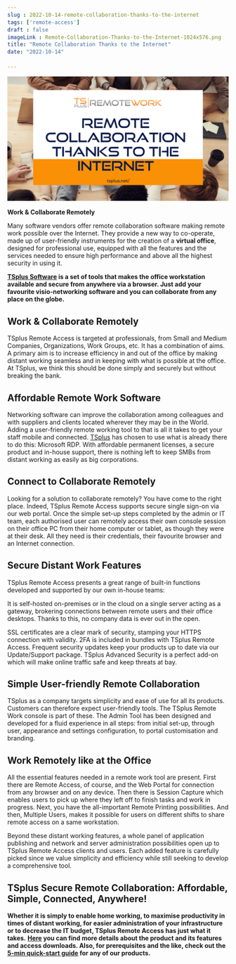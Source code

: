 ```yaml
---
slug : 2022-10-14-remote-collaboration-thanks-to-the-internet
tags: ['remote-access']
draft : false 
imageLink : Remote-Collaboration-Thanks-to-the-Internet-1024x576.png
title: "Remote Collaboration Thanks to the Internet"
date: "2022-10-14"

---
```


[![title of article "Remote Collaboration Thanks to the Internet", logo and link, background picture of people around a table](./images/Remote-Collaboration-Thanks-to-the-Internet-1024x576.png)](https://tsplus.net/remote-work/)

**Work & Collaborate Remotely**

Many software vendors offer remote collaboration software making remote work possible over the Internet. They provide a new way to co-operate, made up of user-friendly instruments for the creation of a **virtual office**, designed for professional use, equipped with all the features and the services needed to ensure high performance and above all the highest security in using it.

**[TSplus Software](https://tsplus.net/) is a set of tools that makes the office workstation available and secure from anywhere via a browser. Just add your favourite visio-networking software and you can collaborate from any place on the globe.**

## Work & Collaborate Remotely

TSplus Remote Access is targeted at professionals, from Small and Medium Companies, Organizations, Work Groups, etc. It has a combination of aims. A primary aim is to increase efficiency in and out of the office by making distant working seamless and in keeping with what is possible at the office. At TSplus, we think this should be done simply and securely but without breaking the bank.

## Affordable Remote Work Software

Networking software can improve the collaboration among colleagues and with suppliers and clients located wherever they may be in the World. Adding a user-friendly remote working tool to that is all it takes to get your staff mobile and connected. [TSplus](https://tsplus.net/) has chosen to use what is already there to do this: Microsoft RDP. With affordable permanent licenses, a secure product and in-house support, there is nothing left to keep SMBs from distant working as easily as big corporations.

## Connect to Collaborate Remotely

Looking for a solution to collaborate remotely? You have come to the right place. Indeed, TSplus Remote Access supports secure single sign-on via our web portal. Once the simple set-up steps completed by the admin or IT team, each authorised user can remotely access their own console session on their office PC from their home computer or tablet, as though they were at their desk. All they need is their credentials, their favourite browser and an Internet connection.

## Secure Distant Work Features

TSplus Remote Access presents a great range of built-in functions developed and supported by our own in-house teams:

It is self-hosted on-premises or in the cloud on a single server acting as a gateway, brokering connections between remote users and their office desktops. Thanks to this, no company data is ever out in the open.

SSL certificates are a clear mark of security, stamping your HTTPS connection with validity. 2FA is included in bundles with TSplus Remote Access. Frequent security updates keep your products up to date via our Update/Support package. TSplus Advanced Security is a perfect add-on which will make online traffic safe and keep threats at bay.

## Simple User-friendly Remote Collaboration

TSplus as a company targets simplicity and ease of use for all its products. Customers can therefore expect user-friendly tools. The TSplus Remote Work console is part of these. The Admin Tool has been designed and developed for a fluid experience in all steps: from initial set-up, through user, appearance and settings configuration, to portal customisation and branding.

## Work Remotely like at the Office

All the essential features needed in a remote work tool are present. First there are Remote Access, of course, and the Web Portal for connection from any browser and on any device. Then there is Session Capture which enables users to pick up where they left off to finish tasks and work in progress. Next, you have the all-important Remote Printing possibilities. And then, Multiple Users, makes it possible for users on different shifts to share remote access on a same workstation.

Beyond these distant working features, a whole panel of application publishing and network and server administration possibilities open up to TSplus Remote Access clients and users. Each added feature is carefully picked since we value simplicity and efficiency while still seeking to develop a comprehensive tool.

## TSplus Secure Remote Collaboration: Affordable, Simple, Connected, Anywhere!

**Whether it is simply to enable home working, to maximise productivity in times of distant working, for easier administration of your infrastructure or to decrease the IT budget, TSplus Remote Access has just what it takes.** **[Here](https://tsplus.net/remote-access/) you can find more details about the product and its features and access downloads. Also, for prerequisites and the like, check out the [5-min quick-start guide](https://tsplus.net/) for any of our products.**
